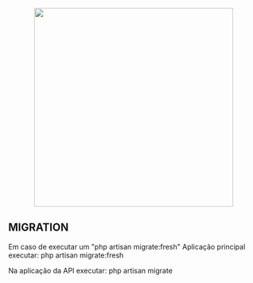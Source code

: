 <p align="center"><a href="https://laravel.com" target="_blank"><img src="https://raw.githubusercontent.com/laravel/art/master/logo-lockup/5%20SVG/2%20CMYK/1%20Full%20Color/laravel-logolockup-cmyk-red.svg" width="400"></a></p>



## MIGRATION

Em caso de executar um "php artisan migrate:fresh"
Aplicação principal executar:
php artisan migrate:fresh

Na aplicação da API executar:
php artisan migrate

